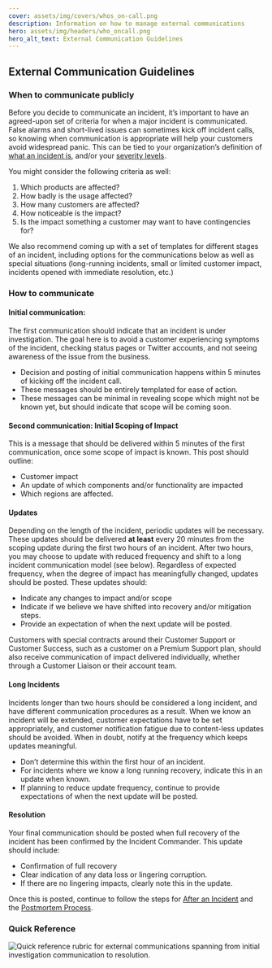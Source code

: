 ```yaml
---
cover: assets/img/covers/whos_on-call.png
description: Information on how to manage external communications
hero: assets/img/headers/who_oncall.png
hero_alt_text: External Communication Guidelines
---
```


## External Communication Guidelines

### When to communicate publicly

Before you decide to communicate an incident, it’s important to have an agreed-upon set of criteria for when a major incident is communicated. False alarms and short-lived issues can sometimes kick off incident calls, so knowing when communication is appropriate will help your customers avoid widespread panic. This can be tied to your organization’s definition of [what an incident is](https://response.pagerduty.com/before/what_is_an_incident/), and/or your [severity levels](https://response.pagerduty.com/before/severity_levels/).

You might consider the following criteria as well: 

1. Which products are affected?
1. How badly is the usage affected?
1. How many customers are affected?
1. How noticeable is the impact?
1. Is the impact something a customer may want to have contingencies for?

We also recommend coming up with a set of templates for different stages of an incident, including options for the communications below as well as special situations (long-running incidents, small or limited customer impact, incidents opened with immediate resolution, etc.) 

### How to communicate

#### Initial communication:

The first communication should indicate that an incident is under investigation. The goal here is to avoid a customer experiencing symptoms of the incident, checking status pages or Twitter accounts, and not seeing awareness of the issue from the business. 

- Decision and posting of initial communication happens within 5 minutes of kicking off the incident call.
- These messages should be entirely templated for ease of action.
- These messages can be minimal in revealing scope which might not be known yet, but should indicate that scope will be coming soon. 

#### Second communication: Initial Scoping of Impact

This is a message that should be delivered within 5 minutes of the first communication, once some scope of impact is known. This post should outline: 

- Customer impact
- An update of which components and/or functionality are impacted
- Which regions are affected.

#### Updates

Depending on the length of the incident, periodic updates will be necessary. These updates should be delivered **at least** every 20 minutes from the scoping update during the first two hours of an incident. After two hours, you may choose to update with reduced frequency and shift to a long incident communication model (see below). Regardless of expected frequency, when the degree of impact has meaningfully changed, updates should be posted. These updates should:

- Indicate any changes to impact and/or scope
- Indicate if we believe we have shifted into recovery and/or mitigation steps. 
- Provide an expectation of when the next update will be posted.

Customers with special contracts around their Customer Support or Customer Success, such as a customer on a Premium Support plan, should also receive communication of impact delivered individually, whether through a Customer Liaison or their account team.

#### Long Incidents

Incidents longer than two hours should be considered a long incident, and have different communication procedures as a result. When we know an incident will be extended, customer expectations have to be set appropriately, and customer notification fatigue due to content-less updates should be avoided. When in doubt, notify at the frequency which keeps updates meaningful. 

- Don’t determine this within the first hour of an incident.
- For incidents where we know a long running recovery, indicate this in an update when known.
- If planning to reduce update frequency, continue to provide expectations of when the next update will be posted.

#### Resolution

Your final communication should be posted when full recovery of the incident has been confirmed by the Incident Commander. This update should include:

- Confirmation of full recovery
- Clear indication of any data loss or lingering corruption.
- If there are no lingering impacts, clearly note this in the update. 

Once this is posted, continue to follow the steps for [After an Incident](https://response.pagerduty.com/after/after_an_incident/) and the [Postmortem Process](https://response.pagerduty.com/after/post_mortem_process/). 

### Quick Reference

![Quick reference rubric for external communications spanning from initial investigation communication to resolution.](../assets/img/decision-tree.png)
